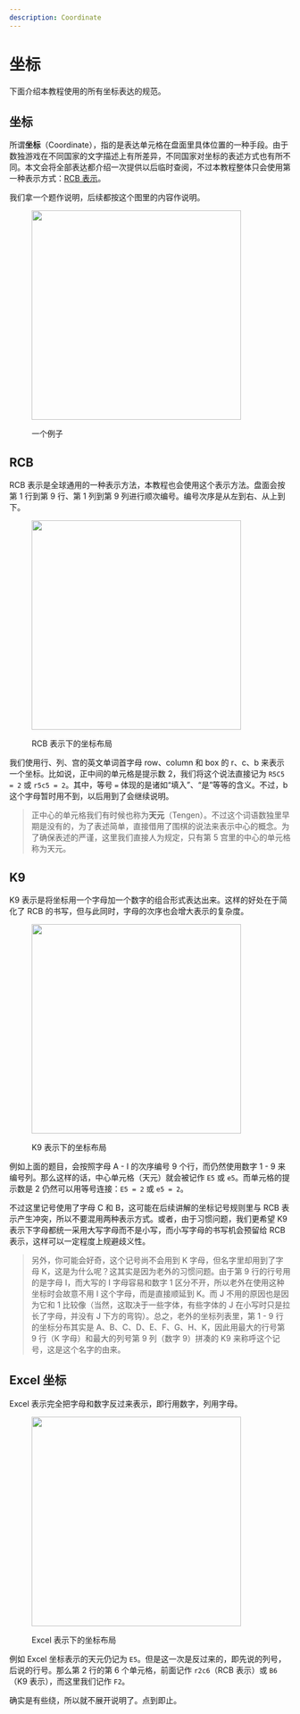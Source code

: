 ```yaml
---
description: Coordinate
---
```


# 坐标

下面介绍本教程使用的所有坐标表达的规范。

## 坐标 <a href="#intro-to-coordinates" id="intro-to-coordinates"></a>

所谓**坐标**（Coordinate），指的是表达单元格在盘面里具体位置的一种手段。由于数独游戏在不同国家的文字描述上有所差异，不同国家对坐标的表述方式也有所不同。本文会将全部表达都介绍一次提供以后临时查阅，不过本教程整体只会使用第一种表示方式：[RCB 表示](02-coordinate.md#rcb-notation)。

我们拿一个题作说明，后续都按这个图里的内容作说明。

<figure><img src="../.gitbook/assets/images_0017.png" alt="" width="375"><figcaption><p>一个例子</p></figcaption></figure>

## RCB <a href="#rcb-notation" id="rcb-notation"></a>

RCB 表示是全球通用的一种表示方法，本教程也会使用这个表示方法。盘面会按第 1 行到第 9 行、第 1 列到第 9 列进行顺次编号。编号次序是从左到右、从上到下。

<figure><img src="../.gitbook/assets/images_0000.png" alt="" width="375"><figcaption><p>RCB 表示下的坐标布局</p></figcaption></figure>

我们使用行、列、宫的英文单词首字母 row、column 和 box 的 r、c、b 来表示一个坐标。比如说，正中间的单元格是提示数 2，我们将这个说法直接记为 `R5C5 = 2` 或 `r5c5 = 2`。其中，等号 `=` 体现的是诸如“填入”、“是”等等的含义。不过，b 这个字母暂时用不到，以后用到了会继续说明。

> 正中心的单元格我们有时候也称为**天元**（Tengen）。不过这个词语数独里早期是没有的，为了表述简单，直接借用了围棋的说法来表示中心的概念。为了确保表述的严谨，这里我们直接人为规定，只有第 5 宫里的中心的单元格称为天元。

## K9 <a href="#k9-notation" id="k9-notation"></a>

K9 表示是将坐标用一个字母加一个数字的组合形式表达出来。这样的好处在于简化了 RCB 的书写，但与此同时，字母的次序也会增大表示的复杂度。

<figure><img src="../.gitbook/assets/images_0072.png" alt="" width="375"><figcaption><p>K9 表示下的坐标布局</p></figcaption></figure>

例如上面的题目，会按照字母 A - I 的次序编号 9 个行，而仍然使用数字 1 - 9 来编号列。那么这样的话，中心单元格（天元）就会被记作 `E5` 或 `e5`。而单元格的提示数是 2 仍然可以用等号连接：`E5 = 2` 或 `e5 = 2`。

不过这里记号使用了字母 C 和 B，这可能在后续讲解的坐标记号规则里与 RCB 表示产生冲突，所以不要混用两种表示方式。或者，由于习惯问题，我们更希望 K9 表示下字母都统一采用大写字母而不是小写，而小写字母的书写机会预留给 RCB 表示，这样可以一定程度上规避歧义性。

> 另外，你可能会好奇，这个记号尚不会用到 K 字母，但名字里却用到了字母 K，这是为什么呢？这其实是因为老外的习惯问题。由于第 9 行的行号用的是字母 I，而大写的 I 字母容易和数字 1 区分不开，所以老外在使用这种坐标时会故意不用 I 这个字母，而是直接顺延到 K。而 J 不用的原因也是因为它和 1 比较像（当然，这取决于一些字体，有些字体的 J 在小写时只是拉长了字母，并没有 J 下方的弯钩）。总之，老外的坐标列表里，第 1 - 9 行的坐标分布其实是 A、B、C、D、E、F、G、H、K，因此用最大的行号第 9 行（K 字母）和最大的列号第 9 列（数字 9）拼凑的 K9 来称呼这个记号，这是这个名字的由来。

## Excel 坐标 <a href="#excel-notation" id="excel-notation"></a>

Excel 表示完全把字母和数字反过来表示，即行用数字，列用字母。

<figure><img src="../.gitbook/assets/images_0101.png" alt="" width="375"><figcaption><p>Excel 表示下的坐标布局</p></figcaption></figure>

例如 Excel 坐标表示的天元仍记为 `E5`。但是这一次是反过来的，即先说的列号，后说的行号。那么第 2 行的第 6 个单元格，前面记作 `r2c6`（RCB 表示）或 `B6`（K9 表示），而这里我们记作 `F2`。

确实是有些绕，所以就不展开说明了。点到即止。
